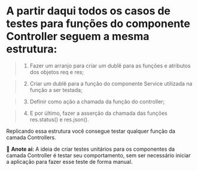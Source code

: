 #  A partir daqui todos os casos de testes para funções do componente Controller seguem a mesma estrutura:

> 1. Fazer um arranjo para criar um dublê para as funções e atributos dos objetos req e res;

> 2. Criar um dublê para a função do componente Service utilizada na função a ser testada;

> 3. Definir como ação a chamada da função do controller;

> 4. E por último, fazer a asserção da chamada das funções res.status() e res.json().

Replicando essa estrutura você consegue testar qualquer função da camada Controllers.

📝 **Anote aí:** A ideia de criar testes unitários para os componentes da camada Controller é testar seu comportamento, sem ser necessário iniciar a aplicação para fazer esse teste de forma manual.

